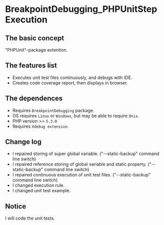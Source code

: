 BreakpointDebugging_PHPUnitStepExecution
========================================

The basic concept
-----------------

"PHPUnit"-package extention.

The features list
-----------------

* Executes unit test files continuously, and debugs with IDE.
* Creates code coverage report, then displays in browser.

The dependences
---------------

* Requires `BreakpointDebugging` package.
* OS requires `Linux` or `Windows`, but may be able to require `Unix`.
* PHP version >= `5.3.0`
* Requires `Xdebug extension`.

Change log
----------

* I repaired storing of super global variable. ("--static-backup" command line switch)
* I repaired reference storing of global variable and static property. ("--static-backup" command line switch)
* I repaired continuous execution of unit test files. ("--static-backup" command line switch)
* I changed execution rule.
* I changed unit test example.

Notice
------

I will code the unit tests.
